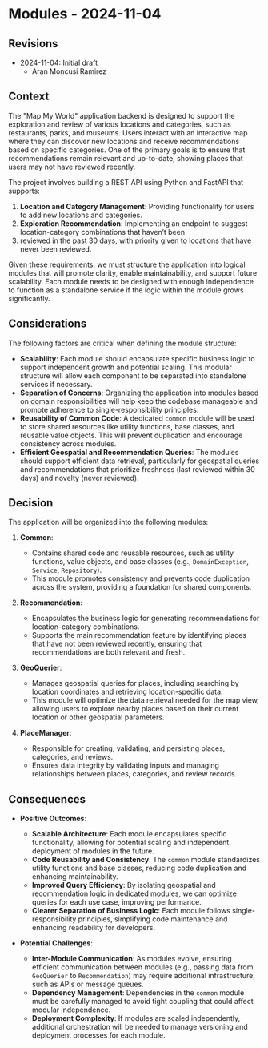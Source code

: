 # Modules - 2024-11-04 #

## Revisions

- 2024-11-04: Initial draft
  - Aran Moncusi Ramirez

## Context
The "Map My World" application backend is designed to support the exploration and review of various locations and
categories, such as restaurants, parks, and museums. Users interact with an interactive map where they can discover
new locations and receive recommendations based on specific categories. One of the primary goals is to ensure that
recommendations remain relevant and up-to-date, showing places that users may not have reviewed recently.

The project involves building a REST API using Python and FastAPI that supports:
1. **Location and Category Management**: Providing functionality for users to add new locations and categories.
2. **Exploration Recommendation**: Implementing an endpoint to suggest location-category combinations that haven’t been
3. reviewed in the past 30 days, with priority given to locations that have never been reviewed.

Given these requirements, we must structure the application into logical modules that will promote clarity, enable
maintainability, and support future scalability. Each module needs to be designed with enough independence to function
as a standalone service if the logic within the module grows significantly.

## Considerations
The following factors are critical when defining the module structure:

- **Scalability**: Each module should encapsulate specific business logic to support independent growth and potential
  scaling. This modular structure will allow each component to be separated into standalone services if necessary.
- **Separation of Concerns**: Organizing the application into modules based on domain responsibilities will help keep
  the codebase manageable and promote adherence to single-responsibility principles.
- **Reusability of Common Code**: A dedicated `common` module will be used to store shared resources like utility
  functions, base classes, and reusable value objects. This will prevent duplication and encourage consistency across
  modules.
- **Efficient Geospatial and Recommendation Queries**: The modules should support efficient data retrieval,
  particularly for geospatial queries and recommendations that prioritize freshness (last reviewed within 30 days) and
  novelty (never reviewed).

## Decision

The application will be organized into the following modules:

1. **Common**: 
   - Contains shared code and reusable resources, such as utility functions, value objects, and base classes
     (e.g., `DomainException`, `Service`, `Repository`). 
   - This module promotes consistency and prevents code duplication across the system, providing a foundation for shared
     components.

2. **Recommendation**:
   - Encapsulates the business logic for generating recommendations for location-category combinations.
   - Supports the main recommendation feature by identifying places that have not been reviewed recently, ensuring that
     recommendations are both relevant and fresh.

3. **GeoQuerier**:
   - Manages geospatial queries for places, including searching by location coordinates and retrieving location-specific
     data.
   - This module will optimize the data retrieval needed for the map view, allowing users to explore nearby places based
     on their current location or other geospatial parameters.

4. **PlaceManager**:
   - Responsible for creating, validating, and persisting places, categories, and reviews.
   - Ensures data integrity by validating inputs and managing relationships between places, categories, and review
     records.

## Consequences

- **Positive Outcomes**:
  - **Scalable Architecture**: Each module encapsulates specific functionality, allowing for potential scaling and
    independent deployment of modules in the future.
  - **Code Reusability and Consistency**: The `common` module standardizes utility functions and base classes, reducing
    code duplication and enhancing maintainability.
  - **Improved Query Efficiency**: By isolating geospatial and recommendation logic in dedicated modules, we can
    optimize queries for each use case, improving performance.
  - **Clearer Separation of Business Logic**: Each module follows single-responsibility principles, simplifying code
    maintenance and enhancing readability for developers.

- **Potential Challenges**:
  - **Inter-Module Communication**: As modules evolve, ensuring efficient communication between modules (e.g., passing
    data from `GeoQuerier` to `Recommendation`) may require additional infrastructure, such as APIs or message queues.
  - **Dependency Management**: Dependencies in the `common` module must be carefully managed to avoid tight coupling
    that could affect modular independence.
  - **Deployment Complexity**: If modules are scaled independently, additional orchestration will be needed to manage
    versioning and deployment processes for each module.
